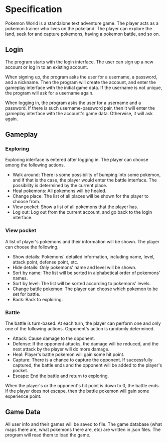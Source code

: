 # Specification

Pokemon World is a standalone text adventure game. The player acts as a pokemon trainer who lives
on the pokeland. The player can explore the land, seek for and capture pokemons,
having a pokemon battle, and so on.

## Login

The program starts with the login interface. The user can sign up a new account or log in to an
existing account.

When signing up, the program asks the user for a username, a password, and a
nickname. Then the program will create the account, and enter the gameplay interface
with the initial game data. If the username is not unique, the program will ask
for a username again.

When logging in, the program asks the user for a username and a password. If there is such
username-password pair, then it will enter the gameplay interface with the account's
game data. Otherwise, it will ask again.

## Gameplay

### Exploring

Exploring interface is entered after logging in.
The player can choose among the following actions.

- Walk around: There is some possibility of bumping into some pokemon, and if that is the case,
  the player would enter the battle interface. The possibility is determined by the current place.
- Heal pokemons: All pokemons will be healed.
- Change place: The list of all places will be shown for the player to choose from.
- View pocket: Show a list of all pokemons that the player has.
- Log out: Log out from the current account, and go back to the login interface.

### View pocket

A list of player's pokemons and their information will be shown. The player can choose the following.

- Show details: Pokemons' detailed information, including name, level, attack point, defense point, etc.
- Hide details: Only pokemons' name and level will be shown.
- Sort by name: The list will be sorted in alphabetical order of pokemons' names.
- Sort by level: The list will be sorted according to pokemons' levels.
- Change battle pokemon: The player can choose which pokemon to be set for battle.
- Back: Back to exploring.

### Battle

The battle is turn-based. At each turn, the player can perform one and only one of the following actions. Opponent's 
action is randomly determined.

- Attack: Cause damage to the opponent.
- Defense: If the opponent attacks, the damage will be reduced, and the next attack by the player will do more 
damage.
- Heal: Player's battle pokemon will gain some hit point.
- Capture: There is a chance to capture the opponent. If successfully captured, the battle ends and the opponent will 
be added to the player's pocket.
- Escape: End the battle and return to exploring.

When the player's or the opponent's hit point is down to 0, the battle ends. If the player does not escape, then the 
battle pokemon will gain some experience point.

## Game Data

All user info and their games will be saved to file. The game database (what maps there are, what pokemons there are, 
etc) are written in json files. The program will read them to load the game.